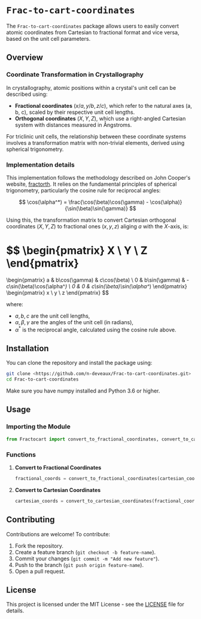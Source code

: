 # `Frac-to-cart-coordinates`

The `Frac-to-cart-coordinates` package allows users to easily convert atomic coordinates from Cartesian to fractional format and vice versa, based on the unit cell parameters.

## Overview
### Coordinate Transformation in Crystallography

In crystallography, atomic positions within a crystal's unit cell can be described using:
- **Fractional coordinates** $(x/a, y/b, z/c)$, which refer to the natural axes \(a, b, c\), scaled by their respective unit cell lengths.
- **Orthogonal coordinates** $(X, Y, Z)$, which use a right-angled Cartesian system with distances measured in Ångstroms.

For triclinic unit cells, the relationship between these coordinate systems involves a transformation matrix with non-trivial elements, derived using spherical trigonometry.

### Implementation details

This implementation follows the methodology described on John Cooper's website, [fractorth](https://ic50.org/fractorth/). It relies on the fundamental principles of spherical trigonometry, particularly the cosine rule for reciprocal angles:

$$
\cos(\alpha^*) = \frac{\cos(\beta)\cos(\gamma) - \cos(\alpha)}{\sin(\beta)\sin(\gamma)}
$$

Using this, the transformation matrix to convert Cartesian orthogonal coordinates $(X, Y, Z)$ to fractional ones $(x, y, z)$ aliging $a$ with the $X$-axis, is:

$$
\begin{pmatrix}
X \\
Y \\
Z
\end{pmatrix}
=
\begin{pmatrix}
a & b\cos(\gamma) & c\cos(\beta) \\
0 & b\sin(\gamma) & -c\sin(\beta)\cos(\alpha^*) \\
0 & 0 & c\sin(\beta)\sin(\alpha^*)
\end{pmatrix}
\begin{pmatrix}
x \\
y \\
z
\end{pmatrix}
$$

where:
- $a, b, c$ are the unit cell lengths,
- $\alpha, \beta, \gamma$ are the angles of the unit cell (in radians),
- $\alpha^*$ is the reciprocal angle, calculated using the cosine rule above.

## Installation

You can clone the repository and install the package using:

```bash
git clone <https://github.com/n-deveaux/Frac-to-cart-coordinates.git>
cd Frac-to-cart-coordinates
```

Make sure you have numpy installed and Python 3.6 or higher.

## Usage

### Importing the Module

```python
from Fractocart import convert_to_fractional_coordinates, convert_to_cartesian_coordinates
```

### Functions

1. **Convert to Fractional Coordinates**

   ```python
   fractional_coords = convert_to_fractional_coordinates(cartesian_coords, unit_cell)
   ````

2. **Convert to Cartesian Coordinates**

    ```python
    cartesian_coords = convert_to_cartesian_coordinates(fractional_coords, unit_cell)
    ````

## Contributing

Contributions are welcome! To contribute:
1. Fork the repository.
2. Create a feature branch (`git checkout -b feature-name`).
3. Commit your changes (`git commit -m "Add new feature"`).
4. Push to the branch (`git push origin feature-name`).
5. Open a pull request.

## License

This project is licensed under the MIT License - see the [LICENSE](LICENSE) file for details.


    